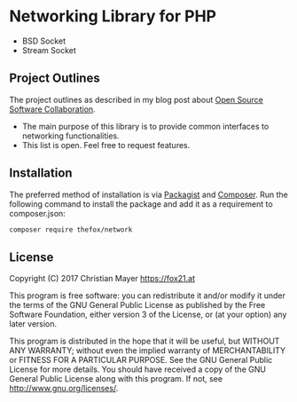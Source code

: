 # Networking Library for PHP

- BSD Socket
- Stream Socket

## Project Outlines

The project outlines as described in my blog post about [Open Source Software Collaboration](https://blog.fox21.at/2019/02/21/open-source-software-collaboration.html).

- The main purpose of this library is to provide common interfaces to networking functionalities.
- This list is open. Feel free to request features.

## Installation

The preferred method of installation is via [Packagist](https://packagist.org/packages/thefox/assembly) and [Composer](https://getcomposer.org/). Run the following command to install the package and add it as a requirement to composer.json:

```bash
composer require thefox/network
```

## License

Copyright (C) 2017 Christian Mayer <https://fox21.at>

This program is free software: you can redistribute it and/or modify it under the terms of the GNU General Public License as published by the Free Software Foundation, either version 3 of the License, or (at your option) any later version.

This program is distributed in the hope that it will be useful, but WITHOUT ANY WARRANTY; without even the implied warranty of MERCHANTABILITY or FITNESS FOR A PARTICULAR PURPOSE. See the GNU General Public License for more details. You should have received a copy of the GNU General Public License along with this program. If not, see <http://www.gnu.org/licenses/>.
